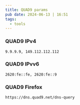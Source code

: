 ```yaml
---
title: QUAD9 params
pub date: 2024-06-13 | 16:51
tags:
  - tools
---
```


### QUAD9 IPv4

```text
9.9.9.9, 149.112.112.112

```

### QUAD9 IPvv6 

```text
2620:fe::fe, 2620:fe::9
```

### QUAD9 Firefox

```text
https://dns.quad9.net/dns-query
```